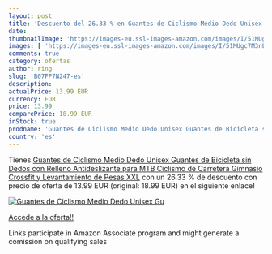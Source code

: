 ```yaml
---
layout: post
title: 'Descuento del 26.33 % en Guantes de Ciclismo Medio Dedo Unisex Gu'
date: 
thumbnailImage: 'https://images-eu.ssl-images-amazon.com/images/I/51MUgc7M3nL._SL200_.jpg'
images: [ 'https://images-eu.ssl-images-amazon.com/images/I/51MUgc7M3nL._SL200_.jpg' ]
comments: true
category: ofertas
author: ring
slug: 'B07FP7N247-es'
description:
actualPrice: 13.99 EUR
currency: EUR
price: 13.99
comparePrice: 18.99 EUR
inStock: true
prodname: 'Guantes de Ciclismo Medio Dedo Unisex Guantes de Bicicleta sin Dedos con Relleno Antideslizante para MTB  Ciclismo de Carretera  Gimnasio  Crossfit y Levantamiento de Pesas XXL'
country: 'es'
---
```


Tienes [Guantes de Ciclismo Medio Dedo Unisex Guantes de Bicicleta sin Dedos con Relleno Antideslizante para MTB  Ciclismo de Carretera  Gimnasio  Crossfit y Levantamiento de Pesas XXL](https://www.amazon.es/dp/B07FP7N247/?tag=tolees-21) con un 26.33 % de descuento con precio de oferta de 13.99 EUR (original: 18.99 EUR) en el siguiente enlace!

[![Guantes de Ciclismo Medio Dedo Unisex Gu](https://images-eu.ssl-images-amazon.com/images/I/51MUgc7M3nL._SL200_.jpg)](https://www.amazon.es/dp/B07FP7N247/?tag=tolees-21)

[Accede a la oferta!!](https://www.amazon.es/dp/B07FP7N247/?tag=tolees-21)

Links participate in Amazon Associate program and might generate a comission on qualifying sales


